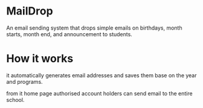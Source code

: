 # MailDrop
An email sending system that drops simple emails on birthdays, month starts, month end, and announcement to students.


# How it works
it automatically generates email addresses and saves them base on the year and programs.

from it home page authorised account holders can send email to the entire school.

